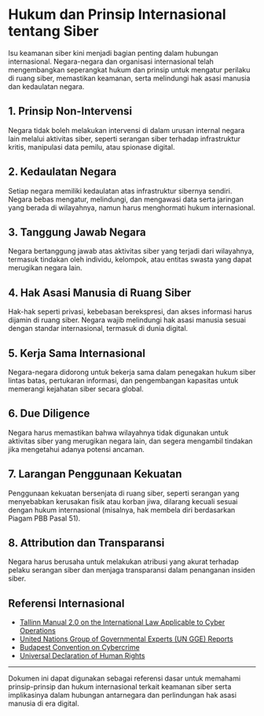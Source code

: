 # Hukum dan Prinsip Internasional tentang Siber

Isu keamanan siber kini menjadi bagian penting dalam hubungan internasional. Negara-negara dan organisasi internasional telah mengembangkan seperangkat hukum dan prinsip untuk mengatur perilaku di ruang siber, memastikan keamanan, serta melindungi hak asasi manusia dan kedaulatan negara.

## 1. Prinsip Non-Intervensi

Negara tidak boleh melakukan intervensi di dalam urusan internal negara lain melalui aktivitas siber, seperti serangan siber terhadap infrastruktur kritis, manipulasi data pemilu, atau spionase digital.

## 2. Kedaulatan Negara

Setiap negara memiliki kedaulatan atas infrastruktur sibernya sendiri. Negara bebas mengatur, melindungi, dan mengawasi data serta jaringan yang berada di wilayahnya, namun harus menghormati hukum internasional.

## 3. Tanggung Jawab Negara

Negara bertanggung jawab atas aktivitas siber yang terjadi dari wilayahnya, termasuk tindakan oleh individu, kelompok, atau entitas swasta yang dapat merugikan negara lain.

## 4. Hak Asasi Manusia di Ruang Siber

Hak-hak seperti privasi, kebebasan berekspresi, dan akses informasi harus dijamin di ruang siber. Negara wajib melindungi hak asasi manusia sesuai dengan standar internasional, termasuk di dunia digital.

## 5. Kerja Sama Internasional

Negara-negara didorong untuk bekerja sama dalam penegakan hukum siber lintas batas, pertukaran informasi, dan pengembangan kapasitas untuk memerangi kejahatan siber secara global.

## 6. Due Diligence

Negara harus memastikan bahwa wilayahnya tidak digunakan untuk aktivitas siber yang merugikan negara lain, dan segera mengambil tindakan jika mengetahui adanya potensi ancaman.

## 7. Larangan Penggunaan Kekuatan

Penggunaan kekuatan bersenjata di ruang siber, seperti serangan yang menyebabkan kerusakan fisik atau korban jiwa, dilarang kecuali sesuai dengan hukum internasional (misalnya, hak membela diri berdasarkan Piagam PBB Pasal 51).

## 8. Attribution dan Transparansi

Negara harus berusaha untuk melakukan atribusi yang akurat terhadap pelaku serangan siber dan menjaga transparansi dalam penanganan insiden siber.

## Referensi Internasional

- [Tallinn Manual 2.0 on the International Law Applicable to Cyber Operations](https://ccdcoe.org/research/tallinn-manual/)
- [United Nations Group of Governmental Experts (UN GGE) Reports](https://www.un.org/disarmament/ict-security/)
- [Budapest Convention on Cybercrime](https://www.coe.int/en/web/cybercrime/the-budapest-convention)
- [Universal Declaration of Human Rights](https://www.un.org/en/about-us/universal-declaration-of-human-rights)

---

Dokumen ini dapat digunakan sebagai referensi dasar untuk memahami prinsip-prinsip dan hukum internasional terkait keamanan siber serta implikasinya dalam hubungan antarnegara dan perlindungan hak asasi manusia di era digital.